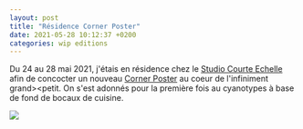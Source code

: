 ```yaml
---
layout: post
title: "Résidence Corner Poster"
date: 2021-05-28 10:12:37 +0200
categories: wip editions
---
```


Du 24 au 28 mai 2021, j'étais en résidence chez le [Studio Courte Echelle](https://studiocourteechelle.com/) afin de concocter un nouveau [Corner Poster](https://studiocourteechelle.com/project/corner-posters/) au coeur de l'infiniment grand><petit. On s'est adonnés pour la première fois au cyanotypes à base de fond de bocaux de cuisine.

<img class="photopost" src="{{site.baseurl}}/imgs/cpgalaxy.gif" onmouseover="this.src='{{site.baseurl}}/imgs/cpgalaxy.jpg'" onmouseout="this.src='{{site.baseurl}}/imgs/cpgalaxy.gif'" />
